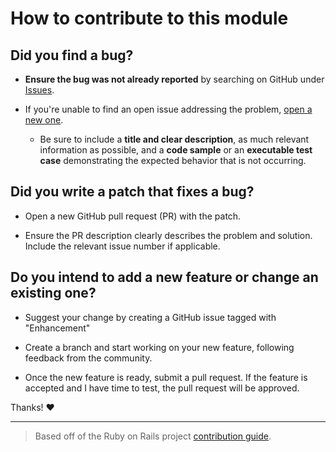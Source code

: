 # How to contribute to this module

## **Did you find a bug?**

* **Ensure the bug was not already reported** by searching on GitHub under [Issues](https://github.com/Celerium/RocketCyber-Automation/issues).

* If you're unable to find an open issue addressing the problem, [open a new one](https://github.com/Celerium/RocketCyber-Automation/issues/new).
  * Be sure to include a **title and clear description**, as much relevant information as possible, and a **code sample** or an **executable test case** demonstrating the expected behavior that is not occurring.

## **Did you write a patch that fixes a bug?**

* Open a new GitHub pull request (PR) with the patch.

* Ensure the PR description clearly describes the problem and solution. Include the relevant issue number if applicable.

## **Do you intend to add a new feature or change an existing one?**

* Suggest your change by creating a GitHub issue tagged with "Enhancement"

* Create a branch and start working on your new feature, following feedback from the community.

* Once the new feature is ready, submit a pull request. If the feature is accepted and I have time to test, the pull request will be approved.

Thanks! :heart:

---

> Based off of the Ruby on Rails project [contribution guide](https://github.com/rails/rails/blob/master/CONTRIBUTING.md).
